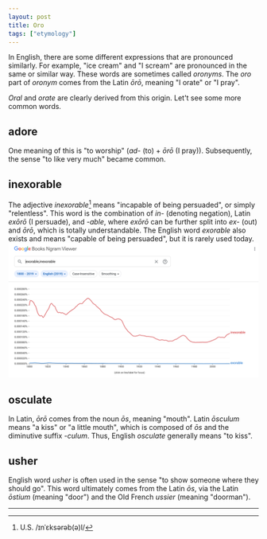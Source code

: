 ```yaml
---
layout: post
title: Oro
tags: ["etymology"]
---
```


In English, there are some different expressions that are pronounced similarly.
For example, "ice cream" and "I scream" are pronounced in the same or similar way.
These words are sometimes called *oronyms*.
The *oro* part of *oronym* comes from the Latin *ōrō*, meaning "I orate" or "I pray".

*Oral* and *orate* are clearly derived from this origin.
Let't see some more common words.

## adore
One meaning of this is "to worship" (*ad-* (to) + *ōrō* (I pray)).
Subsequently, the sense "to like very much" became common.

## inexorable
The adjective *inexorable*[^inexorable-pron] means "incapable of being persuaded", or simply "relentless".
This word is the combination of *in-* (denoting negation), Latin *exōrō* (I persuade), and *-able*, where *exōrō* can be further split into *ex-* (out) and *ōrō*, which is totally understandable.
The English word *exorable* also exists and means "capable of being persuaded", but it is rarely used today.
![ngram for exorable and inexorable](/public/img/ngram-exorable-inexorable.png)

## osculate
In Latin, *ōrō* comes from the noun *ōs*, meaning "mouth".
Latin *ōsculum* means "a kiss" or "a little mouth", which is composed of *ōs* and the diminutive suffix *-culum*.
Thus, English *osculate* generally means "to kiss".

## usher
English word *usher* is often used in the sense "to show someone where they should go".
This word ultimately comes from the Latin *ōs*, via the Latin *ōstium* (meaning "door") and the Old French *ussier* (meaning "doorman").

---

[^inexorable-pron]: U.S. /ɪnˈɛksərəb(ə)l/
